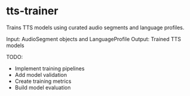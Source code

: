 # tts-trainer

Trains TTS models using curated audio segments and language profiles.

Input: AudioSegment objects and LanguageProfile
Output: Trained TTS models

TODO:
- Implement training pipelines
- Add model validation
- Create training metrics
- Build model evaluation
